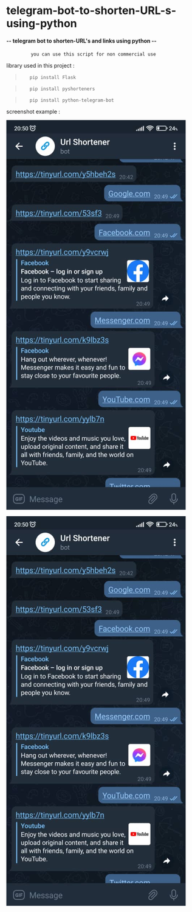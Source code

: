 # telegram-bot-to-shorten-URL-s-using-python


<h4>-- telegram bot to shorten-URL's and links using python --</h4>

             you can use this script for non commercial use 

library used in this project :

>        pip install Flask
         
>        pip install pyshorteners

>        pip install python-telegram-bot


screenshot example :

![Alt Text](https://github.com/ouassimdj/-telegram-bot-to-shorten-URL-s-using-python/blob/main/0001.jpeg)

![Alt Text](https://github.com/ouassimdj/-telegram-bot-to-shorten-URL-s-using-python/blob/main/0002.jpeg)

